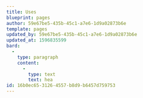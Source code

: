 ```yaml
---
title: Uses
blueprint: pages
author: 59e67be5-435b-45c1-a7e6-1d9a02873b6e
template: pages
updated_by: 59e67be5-435b-45c1-a7e6-1d9a02873b6e
updated_at: 1596835599
bard:
  -
    type: paragraph
    content:
      -
        type: text
        text: hea
id: 16b0ec65-3126-4557-b8d9-b6457d759753
---
```

